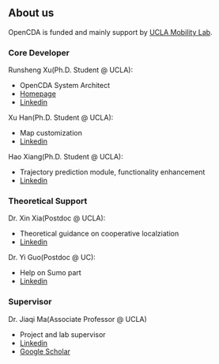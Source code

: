 ## About us
OpenCDA is funded and mainly support by [UCLA Mobility Lab](https://mobility-lab.seas.ucla.edu/).

### Core Developer
Runsheng Xu(Ph.D. Student @ UCLA):
- OpenCDA System Architect
- [Homepage](https://derrickxunu.github.io/)
- [Linkedin](https://www.linkedin.com/in/runsheng-xu/)

Xu Han(Ph.D. Student @ UCLA):
- Map customization
- [Linkedin](https://www.linkedin.com/in/xu-han-12851a64/)

Hao Xiang(Ph.D. Student @ UCLA):
- Trajectory prediction module, functionality enhancement
- [Linkedin](https://www.linkedin.com/in/hao-xiang-42bb5a1b2/)

### Theoretical Support
Dr. Xin Xia(Postdoc @ UCLA):
- Theoretical guidance on cooperative localziation
- [Linkedin](https://www.linkedin.com/in/xin-xia-3b6589189/)

Dr. Yi Guo(Postdoc @ UC):
- Help on Sumo part
- [Linkedin](https://www.linkedin.com/in/yi-guo-4008baaa/)

### Supervisor
Dr. Jiaqi Ma(Associate Professor @ UCLA)
- Project and lab supervisor
- [Linkedin](https://www.linkedin.com/in/jiaqi-ma-17037838/)
- [Google Scholar](https://scholar.google.com/citations?user=S3cQz1AAAAAJ&hl=en)
